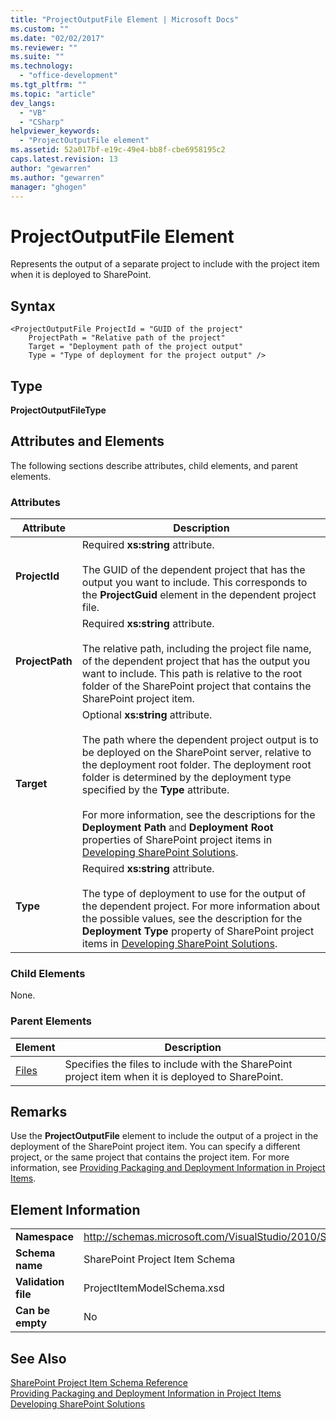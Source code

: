 ```yaml
---
title: "ProjectOutputFile Element | Microsoft Docs"
ms.custom: ""
ms.date: "02/02/2017"
ms.reviewer: ""
ms.suite: ""
ms.technology: 
  - "office-development"
ms.tgt_pltfrm: ""
ms.topic: "article"
dev_langs: 
  - "VB"
  - "CSharp"
helpviewer_keywords: 
  - "ProjectOutputFile element"
ms.assetid: 52a017bf-e19c-49e4-bb8f-cbe6958195c2
caps.latest.revision: 13
author: "gewarren"
ms.author: "gewarren"
manager: "ghogen"
---
```

# ProjectOutputFile Element
  Represents the output of a separate project to include with the project item when it is deployed to SharePoint.  
  
## Syntax  
  
```  
<ProjectOutputFile ProjectId = "GUID of the project"  
    ProjectPath = "Relative path of the project"  
    Target = "Deployment path of the project output"  
    Type = "Type of deployment for the project output" />  
```  
  
## Type  
 **ProjectOutputFileType**  
  
## Attributes and Elements  
 The following sections describe attributes, child elements, and parent elements.  
  
### Attributes  
  
|Attribute|Description|  
|---------------|-----------------|  
|**ProjectId**|Required **xs:string** attribute.<br /><br /> The GUID of the dependent project that has the output you want to include. This corresponds to the **ProjectGuid** element in the dependent project file.|  
|**ProjectPath**|Required **xs:string** attribute.<br /><br /> The relative path, including the project file name, of the dependent project that has the output you want to include. This path is relative to the root folder of the SharePoint project that contains the SharePoint project item.|  
|**Target**|Optional **xs:string** attribute.<br /><br /> The path where the dependent project output is to be deployed on the SharePoint server, relative to the deployment root folder. The deployment root folder is determined by the deployment type specified by the **Type** attribute.<br /><br /> For more information, see the descriptions for the **Deployment Path** and **Deployment Root** properties of SharePoint project items in [Developing SharePoint Solutions](../sharepoint/developing-sharepoint-solutions.md).|  
|**Type**|Required **xs:string** attribute.<br /><br /> The type of deployment to use for the output of the dependent project. For more information about the possible values, see the description for the **Deployment Type** property of SharePoint project items in [Developing SharePoint Solutions](../sharepoint/developing-sharepoint-solutions.md).|  
  
### Child Elements  
 None.  
  
### Parent Elements  
  
|Element|Description|  
|-------------|-----------------|  
|[Files](../sharepoint/files-element.md)|Specifies the files to include with the SharePoint project item when it is deployed to SharePoint.|  
  
## Remarks  
 Use the **ProjectOutputFile** element to include the output of a project in the deployment of the SharePoint project item. You can specify a different project, or the same project that contains the project item. For more information, see [Providing Packaging and Deployment Information in Project Items](../sharepoint/providing-packaging-and-deployment-information-in-project-items.md).  
  
## Element Information  
  
|||  
|-|-|  
|**Namespace**|http://schemas.microsoft.com/VisualStudio/2010/SharePointTools/SharePointProjectItemModel|  
|**Schema name**|SharePoint Project Item Schema|  
|**Validation file**|ProjectItemModelSchema.xsd|  
|**Can be empty**|No|  
  
## See Also  
 [SharePoint Project Item Schema Reference](../sharepoint/sharepoint-project-item-schema-reference.md)   
 [Providing Packaging and Deployment Information in Project Items](../sharepoint/providing-packaging-and-deployment-information-in-project-items.md)   
 [Developing SharePoint Solutions](../sharepoint/developing-sharepoint-solutions.md)  
  
  